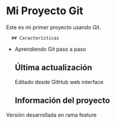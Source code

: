    # Mi Proyecto Git
   
   Este es mi primer proyecto usando Git.

      ## Características
   - Aprendiendo Git paso a paso

     ## Última actualización
     Editado desde GitHub web interface


        ## Información del proyecto
   Versión desarrollada en rama feature